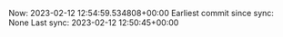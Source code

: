 Now: 2023-02-12 12:54:59.534808+00:00 Earliest commit since sync: None Last sync: 2023-02-12 12:50:45+00:00
